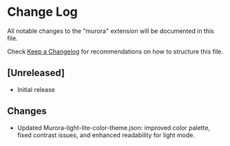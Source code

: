 # Change Log

All notable changes to the "murora" extension will be documented in this file.

Check [Keep a Changelog](http://keepachangelog.com/) for recommendations on how to structure this file.

## [Unreleased]

- Initial release

## Changes

- Updated Murora-light-lite-color-theme.json: improved color palette, fixed contrast issues, and enhanced readability for light mode.
